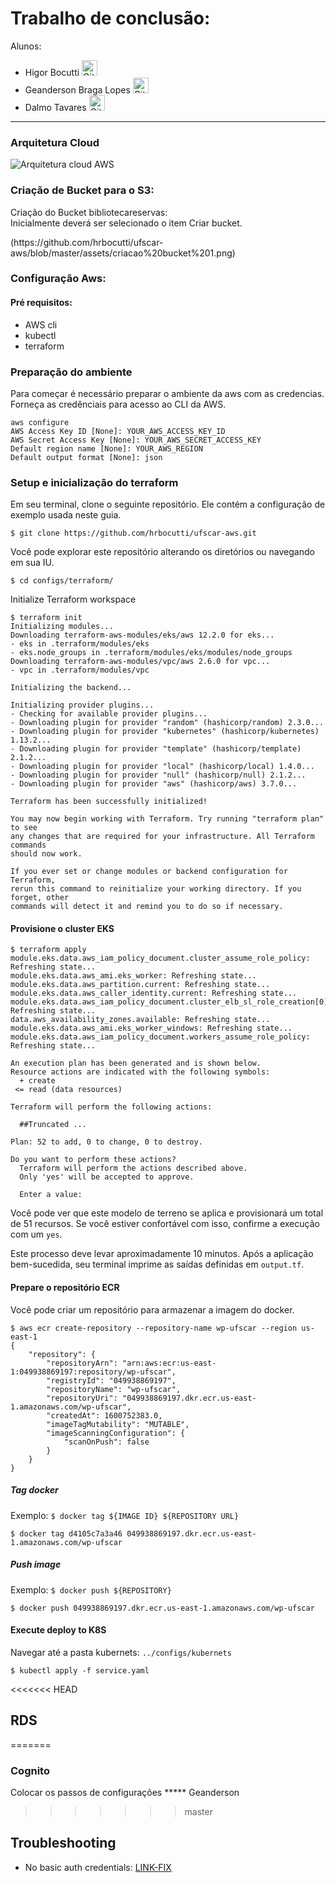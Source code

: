 # Trabalho de conclusão:

Alunos:

- Higor Bocutti <a href="https://github.com/hrbocutti"><img alt="Github" title="hrbocutti" src="https://github.githubassets.com/images/icons/emoji/octocat.png" width="25"></a> 
- Geanderson Braga Lopes <a href="https://github.com/GeandersonLopes"><img alt="Github" title="GeandersonLopes" src="https://github.githubassets.com/images/icons/emoji/octocat.png" width="25"></a>
- Dalmo Tavares <a href="https://github.com/dalmost"><img alt="Github" title="dalmost" src="https://github.githubassets.com/images/icons/emoji/octocat.png" width="25"></a>

---
### Arquitetura Cloud

![Arquitetura cloud AWS](https://raw.githubusercontent.com/hrbocutti/ufscar-aws/master/assets/arquitetura.png)

### Criação de Bucket para o S3:
<p>
Criação do Bucket bibliotecareservas:
<br>Inicialmente deverá ser selecionado o item Criar bucket.
</p> 
(https://github.com/hrbocutti/ufscar-aws/blob/master/assets/criacao%20bucket%201.png)


### Configuração Aws:

#### Pré requisitos:
 - AWS cli
 - kubectl
 - terraform
 
### Preparação do ambiente
<p>
Para começar é necessário preparar o ambiente da aws com as credencias.
<br>Forneça as credênciais para acesso ao CLI da AWS.
</p>  

```shell
aws configure
AWS Access Key ID [None]: YOUR_AWS_ACCESS_KEY_ID
AWS Secret Access Key [None]: YOUR_AWS_SECRET_ACCESS_KEY
Default region name [None]: YOUR_AWS_REGION
Default output format [None]: json
```

### Setup e inicialização do terraform

Em seu terminal, clone o seguinte repositório. Ele contém a configuração de exemplo usada neste guia.

```shell script
$ git clone https://github.com/hrbocutti/ufscar-aws.git
```

Você pode explorar este repositório alterando os diretórios ou navegando em sua IU.

```shell script
$ cd configs/terraform/
```

Initialize Terraform workspace

```shell script
$ terraform init
Initializing modules...
Downloading terraform-aws-modules/eks/aws 12.2.0 for eks...
- eks in .terraform/modules/eks
- eks.node_groups in .terraform/modules/eks/modules/node_groups
Downloading terraform-aws-modules/vpc/aws 2.6.0 for vpc...
- vpc in .terraform/modules/vpc

Initializing the backend...

Initializing provider plugins...
- Checking for available provider plugins...
- Downloading plugin for provider "random" (hashicorp/random) 2.3.0...
- Downloading plugin for provider "kubernetes" (hashicorp/kubernetes) 1.13.2...
- Downloading plugin for provider "template" (hashicorp/template) 2.1.2...
- Downloading plugin for provider "local" (hashicorp/local) 1.4.0...
- Downloading plugin for provider "null" (hashicorp/null) 2.1.2...
- Downloading plugin for provider "aws" (hashicorp/aws) 3.7.0...

Terraform has been successfully initialized!

You may now begin working with Terraform. Try running "terraform plan" to see
any changes that are required for your infrastructure. All Terraform commands
should now work.

If you ever set or change modules or backend configuration for Terraform,
rerun this command to reinitialize your working directory. If you forget, other
commands will detect it and remind you to do so if necessary.
```

#### Provisione o cluster EKS

```shell script
$ terraform apply
module.eks.data.aws_iam_policy_document.cluster_assume_role_policy: Refreshing state...
module.eks.data.aws_ami.eks_worker: Refreshing state...
module.eks.data.aws_partition.current: Refreshing state...
module.eks.data.aws_caller_identity.current: Refreshing state...
module.eks.data.aws_iam_policy_document.cluster_elb_sl_role_creation[0]: Refreshing state...
data.aws_availability_zones.available: Refreshing state...
module.eks.data.aws_ami.eks_worker_windows: Refreshing state...
module.eks.data.aws_iam_policy_document.workers_assume_role_policy: Refreshing state...

An execution plan has been generated and is shown below.
Resource actions are indicated with the following symbols:
  + create
 <= read (data resources)

Terraform will perform the following actions:

  ##Truncated ...

Plan: 52 to add, 0 to change, 0 to destroy.

Do you want to perform these actions?
  Terraform will perform the actions described above.
  Only 'yes' will be accepted to approve.

  Enter a value:
```

Você pode ver que este modelo de terreno se aplica e provisionará um total de 51 recursos.
Se você estiver confortável com isso, confirme a execução com um `yes`.

Este processo deve levar aproximadamente 10 minutos. 
Após a aplicação bem-sucedida, seu terminal imprime as saídas definidas em `output.tf`.

#### Prepare o repositório ECR

Você pode criar um repositório para armazenar a imagem do docker.

```shell script
$ aws ecr create-repository --repository-name wp-ufscar --region us-east-1
{
    "repository": {
        "repositoryArn": "arn:aws:ecr:us-east-1:049938869197:repository/wp-ufscar",
        "registryId": "049938869197",
        "repositoryName": "wp-ufscar",
        "repositoryUri": "049938869197.dkr.ecr.us-east-1.amazonaws.com/wp-ufscar",
        "createdAt": 1600752383.0,
        "imageTagMutability": "MUTABLE",
        "imageScanningConfiguration": {
            "scanOnPush": false
        }
    }
}
```

##### Tag docker
Exemplo: `$ docker tag ${IMAGE ID} ${REPOSITORY URL}`
```shell script
$ docker tag d4105c7a3a46 049938869197.dkr.ecr.us-east-1.amazonaws.com/wp-ufscar
```

##### Push image

Exemplo: `$ docker push ${REPOSITORY}`

```shell script
$ docker push 049938869197.dkr.ecr.us-east-1.amazonaws.com/wp-ufscar
```

#### Execute deploy to K8S

Navegar até a pasta kubernets: `../configs/kubernets`

```shell script
$ kubectl apply -f service.yaml
```


<<<<<<< HEAD
## RDS
=======
### Cognito

Colocar os passos de configurações *****  Geanderson




>>>>>>> master

## Troubleshooting

- No basic auth credentials: [LINK-FIX](https://docs.aws.amazon.com/AmazonECR/latest/userguide/common-errors-docker.html)


